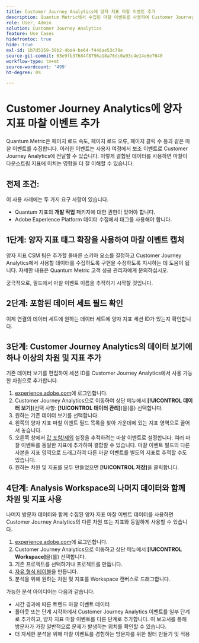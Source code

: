 ```yaml
---
title: Customer Journey Analytics에 양자 지표 마찰 이벤트 추가
description: Quantum Metric에서 수집된 마찰 이벤트를 사용하여 Customer Journey Analytics의 인사이트에 깊이를 추가합니다.
role: User, Admin
solution: Customer Journey Analytics
feature: Use Cases
hidefromtoc: true
hide: true
exl-id: 1b7d5159-39b2-4ba4-be64-f448ae53c70e
source-git-commit: 03e9fb37684f8796a18a76dc0a93c4e14e6e7640
workflow-type: tm+mt
source-wordcount: '499'
ht-degree: 0%

---
```


# Customer Journey Analytics에 양자 지표 마찰 이벤트 추가

Quantum Metric은 페이지 로드 속도, 페이지 로드 오류, 페이지 클릭 수 등과 같은 마찰 이벤트를 수집합니다. 이러한 이벤트는 사용자 여정에서 보조 이벤트로 Customer Journey Analytics에 전달할 수 있습니다. 이렇게 결합된 데이터를 사용하면 마찰이 다운스트림 지표에 미치는 영향을 더 잘 이해할 수 있습니다.

## 전제 조건:

이 사용 사례에는 두 가지 요구 사항이 있습니다.

* Quantum 지표의 **개발 작업** 패키지에 대한 권한이 있어야 합니다.
* Adobe Experience Platform 데이터 수집에서 태그를 사용해야 합니다.

## 1단계: 양자 지표 태그 확장을 사용하여 마찰 이벤트 캡처

양자 지표 CSM 팀은 추가할 올바른 스키마 요소를 결정하고 Customer Journey Analytics에서 사용할 데이터를 수집하도록 구현을 수정하도록 지시하는 데 도움이 됩니다. 자세한 내용은 Quantum Metric 고객 성공 관리자에게 문의하십시오.

궁극적으로, 필드에서 마찰 이벤트 이름을 추적하기 시작할 것입니다.

## 2단계: 포함된 데이터 세트 필드 확인

이제 연결의 데이터 세트에 원하는 데이터 세트에 양자 지표 세션 ID가 있는지 확인합니다.

## 3단계: Customer Journey Analytics의 데이터 보기에 하나 이상의 차원 및 지표 추가

기존 데이터 보기를 편집하여 세션 ID를 Customer Journey Analytics에서 사용 가능한 차원으로 추가합니다.

1. [experience.adobe.com](https://experience.adobe.com)에 로그인합니다.
1. Customer Journey Analytics으로 이동하여 상단 메뉴에서 **[!UICONTROL 데이터 보기]**(선택 사항: **[!UICONTROL 데이터 관리]**)을(를) 선택합니다.
1. 원하는 기존 데이터 보기를 선택합니다.
1. 왼쪽의 양자 지표 마찰 이벤트 필드 목록을 찾아 가운데에 있는 지표 영역으로 끌어서 놓습니다.
1. 오른쪽 창에서 [값 포함/제외](/help/data-views/component-settings/include-exclude-values.md) 설정을 추적하려는 마찰 이벤트로 설정합니다. 여러 마찰 이벤트를 동일한 지표에 추가하여 결합할 수 있습니다. 마찰 이벤트 필드의 다른 사본을 지표 영역으로 드래그하여 다른 마찰 이벤트를 별도의 지표로 추적할 수도 있습니다.
1. 원하는 차원 및 지표를 모두 만들었으면 **[!UICONTROL 저장]**&#x200B;을 클릭합니다.

## 4단계: Analysis Workspace의 나머지 데이터와 함께 차원 및 지표 사용

나머지 방문자 데이터와 함께 수집된 양자 지표 마찰 이벤트 데이터를 사용하면 Customer Journey Analytics의 다른 차원 또는 지표와 동일하게 사용할 수 있습니다.

1. [experience.adobe.com](https://experience.adobe.com)에 로그인합니다.
1. Customer Journey Analytics으로 이동하고 상단 메뉴에서 **[!UICONTROL Workspace]**&#x200B;을(를) 선택합니다.
1. 기존 프로젝트를 선택하거나 프로젝트를 만듭니다.
1. [자유 형식 테이블](/help/analysis-workspace/visualizations/freeform-table/freeform-table.md)을 만듭니다.
1. 분석을 위해 원하는 차원 및 지표를 Workspace 캔버스로 드래그합니다.

가능한 분석 아이디어는 다음과 같습니다.

* 시간 경과에 따른 트렌드 마찰 이벤트 데이터
* 폴아웃 또는 단계 시각화에서 Customer Journey Analytics 이벤트를 일부 단계로 추가하고, 양자 지표 마찰 이벤트를 다른 단계로 추가합니다. 이 보고서를 통해 방문자가 가장 일반적으로 문제가 발생하는 위치를 확인할 수 있습니다.
* 더 자세한 분석을 위해 마찰 이벤트를 경험하는 방문자를 위한 필터 만들기 및 적용
